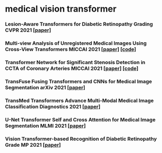 # medical vision transformer

### Lesion-Aware Transformers for Diabetic Retinopathy Grading CVPR 2021 [[paper]](https://openaccess.thecvf.com/content/CVPR2021/html/Sun_Lesion-Aware_Transformers_for_Diabetic_Retinopathy_Grading_CVPR_2021_paper.html)
### Multi-view Analysis of Unregistered Medical Images Using Cross-View Transformers MICCAI 2021 [[paper]](https://arxiv.org/abs/2103.11390) [[code]](https://github.com/gvtulder/cross-view-transformers)
### Transformer Network for Significant Stenosis Detection in CCTA of Coronary Arteries MICCAI 2021 [[paper]](https://link.springer.com/chapter/10.1007/978-3-030-87231-1_50) [[code]](https://github.com/XinghuaMa/TRNet)
### TransFuse Fusing Transformers and CNNs for Medical Image Segmentation arXiv 2021 [[paper]]()
### TransMed Transformers Advance Multi-Modal Medical Image Classification Diagnostics 2021 [[paper]]()
### U-Net Transformer Self and Cross Attention for Medical Image Segmentation MLMI 2021 [[paper]](https://arxiv.org/abs/2103.06104)
### Vision Transformer-based Recognition of Diabetic Retinopathy Grade MP 2021 [[paper]](https://aapm.onlinelibrary.wiley.com/doi/abs/10.1002/mp.15312)
